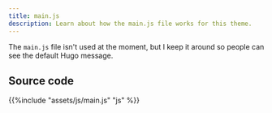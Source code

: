 ```yaml
---
title: main.js
description: Learn about how the main.js file works for this theme. 
---
```


The `main.js` file isn't used at the moment, but I keep it around so people can see the default Hugo message.

## Source code 

{{%include "assets/js/main.js" "js" %}}
